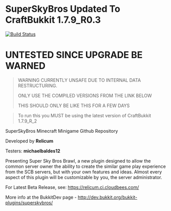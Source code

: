 SuperSkyBros Updated To CraftBukkit 1.7.9_R0.3
==============

[![Build Status](https://travis-ci.org/Relicum/SuperSkyBros.png?branch=master)](https://travis-ci.org/Relicum/SuperSkyBros)

UNTESTED SINCE UPGRADE BE WARNED
=====

<blockquote>WARNING CURRENTLY UNSAFE DUE TO INTERNAL DATA RESTRUCTURING.

ONLY USE THE COMPILED VERSIONS FROM THE LINK BELOW

THIS SHOULD ONLY BE LIKE THIS FOR A FEW DAYS
</blockquote>

<blockquote>To run this you MUST be using the latest version of CraftBukkit 1.7.9_R_2</blockquote>

SuperSkyBros Minecraft Minigame Github Repository

Developed by **Relicum**

Testers: **michaelbaldes12**

Presenting Super Sky Bros Brawl, a new plugin designed to allow the common server owner the ability to create the similar game play experience from the SCB servers, but with your own features and ideas. Almost every aspect of this plugin will be customizable by you, the server administrator.

For Latest Beta Release, see: https://relicum.ci.cloudbees.com/

More info at the BukkitDev page - http://dev.bukkit.org/bukkit-plugins/superskybros/
